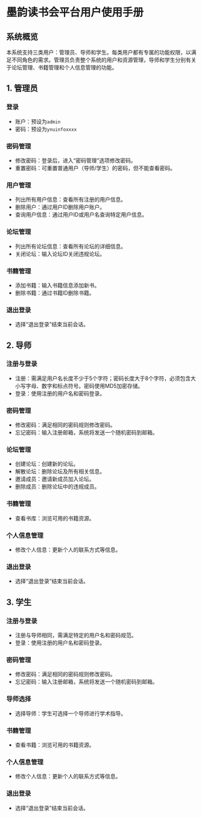 # 墨韵读书会平台用户使用手册

## 系统概览

本系统支持三类用户：管理员、导师和学生。每类用户都有专属的功能权限，以满足不同角色的需求。管理员负责整个系统的用户和资源管理，导师和学生分别有关于论坛管理、书籍管理和个人信息管理的功能。

## 1. 管理员

### 登录

- 账户：预设为`admin`
- 密码：预设为`ynuinfoxxxx`

### 密码管理

- 修改密码：登录后，进入“密码管理”选项修改密码。
- 重置密码：可重置普通用户（导师/学生）的密码，但不能查看密码。

### 用户管理

- 列出所有用户信息：查看所有注册的用户信息。
- 删除用户：通过用户ID删除用户账户。
- 查询用户信息：通过用户ID或用户名查询特定用户信息。

### 论坛管理

- 列出所有论坛信息：查看所有论坛的详细信息。
- 关闭论坛：输入论坛ID关闭违规论坛。

### 书籍管理

- 添加书籍：输入书籍信息添加新书。
- 删除书籍：通过书籍ID删除书籍。

### 退出登录

- 选择“退出登录”结束当前会话。

## 2. 导师

### 注册与登录

- 注册：需满足用户名长度不少于5个字符；密码长度大于8个字符，必须包含大小写字母、数字和标点符号。密码使用MD5加密存储。
- 登录：使用注册的用户名和密码登录。

### 密码管理

- 修改密码：满足相同的密码规则修改密码。
- 忘记密码：输入注册邮箱，系统将发送一个随机密码到邮箱。

### 论坛管理

- 创建论坛：创建新的论坛。
- 解散论坛：删除论坛及所有相关信息。
- 邀请成员：邀请新成员加入论坛。
- 删除成员：删除论坛中的违规成员。

### 书籍管理

- 查看书库：浏览可用的书籍资源。

### 个人信息管理

- 修改个人信息：更新个人的联系方式等信息。

### 退出登录

- 选择“退出登录”结束当前会话。

## 3. 学生

### 注册与登录

- 注册与导师相同，需满足特定的用户名和密码规范。
- 登录：使用注册的用户名和密码登录。

### 密码管理

- 修改密码：满足相同的密码规则修改密码。
- 忘记密码：输入注册邮箱，系统将发送一个随机密码到邮箱。

### 导师选择

- 选择导师：学生可选择一个导师进行学术指导。

### 书籍管理

- 查看书籍：浏览可用的书籍资源。

### 个人信息管理

- 修改个人信息：更新个人的联系方式等信息。

### 退出登录

- 选择“退出登录”结束当前会话。

